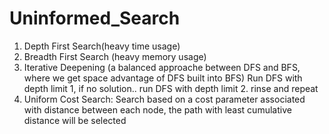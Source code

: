 # Uninformed_Search

1. Depth First Search(heavy time usage)
2. Breadth First Search (heavy memory usage)
3. Iterative Deepening (a balanced approache between DFS and BFS, where we get space advantage of DFS built into BFS) Run DFS with depth limit 1, if no solution.. run DFS with depth limit 2. rinse and repeat
4. Uniform Cost Search: Search based on a cost parameter associated with distance between each node, the path with least cumulative distance will be selected
